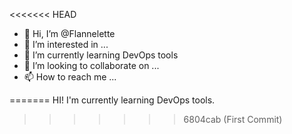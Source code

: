 <<<<<<< HEAD
- 👋 Hi, I’m @Flannelette
- 👀 I’m interested in ...
- 🌱 I’m currently learning DevOps tools
- 💞️ I’m looking to collaborate on ...
- 📫 How to reach me ...

<!---
Flannelette/Flannelette is a ✨ special ✨ repository because its `README.md` (this file) appears on your GitHub profile.
You can click the Preview link to take a look at your changes.
--->
=======
HI! I'm currently learning DevOps tools.
>>>>>>> 6804cab (First Commit)
